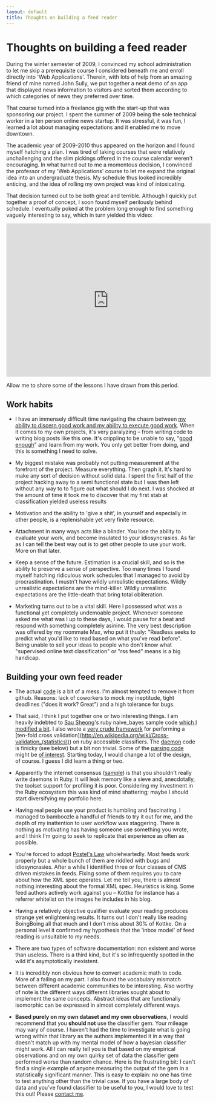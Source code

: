 ```yaml
---
layout: default
title: Thoughts on building a feed reader
---
```


<h1>Thoughts on building a feed reader</h1>

During the winter semester of 2009, I convinced my school administration to let me skip a prerequisite course I considered beneath me and enroll directly into 'Web Applications'. Therein, with lots of help from an amazing friend of mine named John Sully, we put together a neat demo of an app that displayed news information to visitors and sorted them according to which categories of news they preferred over time.

That course turned into a freelance gig with the start-up that was sponsoring our project. I spent the summer of 2009 being the sole technical worker in a ten person online news startup. It was stressful, it was fun, I learned a lot about managing expectations and it enabled me to move downtown.

The academic year of 2009-2010 thus appeared on the horizon and I found myself hatching a plan. I was tired of taking courses that were relatively unchallenging and the slim pickings offered in the course calendar weren't encouraging. In what turned out to me a momentous decision, I convinced the professor of my 'Web Applications' course to let me expand the original idea into an undergraduate thesis. My schedule thus looked incredibly enticing, and the idea of rolling my own project was kind of intoxicating.

That decision turned out to be both great and terrible. Although I quickly put together a proof of concept, I soon found myself perilously behind schedule. I eventually poked at the problem long enough to find something vaguely interesting to say, which in turn yielded this video:

<iframe src="http://player.vimeo.com/video/17650044?byline=0&amp;portrait=0" width="540" height="405" frameborder="0"></iframe>

Allow me to share some of the lessons I have drawn from this period.

<h2>Work habits</h2>

* I have an immensely difficult time navigating the chasm between [my ability to discern good work and my ability to execute good work](http://www.youtube.com/watch?v=BI23U7U2aUY). When it comes to my own projects, it's very paralyzing – from writing code to writing blog posts like this one. It's crippling to be unable to say, "[good enough](http://twitter.com/#!/siracusa/status/25990719793528832)" and learn from my work. You only get better from doing, and this is something I need to solve.

* My biggest mistake was probably not putting measurement at the forefront of the project. Measure everything. Then graph it. It's hard to make any sort of decision without solid data. I spent the first half of the project hacking away to a semi functional state but I was then left without any way to to figure out what should I do next. I was shocked at the amount of time it took me to discover that my first stab at classification yielded useless results

* Motivation and the ability to 'give a shit', in yourself and especially in other people, is a replenishable yet very finite resource.

* Attachment in many ways acts like a blinder. You lose the ability to evaluate your work, and become insulated to your idiosyncrasies. As far as I can tell the best way out is to get other people to use your work. More on that later.

* Keep a sense of the future. Estimation is a crucial skill, and so is the ability to preserve a sense of perspective. Too many times I found myself hatching ridiculous work schedules that I managed to avoid by procrastination. I mustn't have wildly unrealistic expectations. Wildly unrealistic expectations are the mind-killer. Wildly unrealistic expectations are the little-death that bring total obliteration.

* Marketing turns out to be a vital skill. Here I possessed what was a functional yet completely undemoable project. Whenever someone asked me what was I up to these days, I would pause for a beat and respond with something completely asinine. The very best description was offered by my roommate Max, who put it thusly: "Readless seeks to predict what you'd like to read based on what you've read before". Being unable to sell your ideas to people who don't know what "supervised online text classification" or "rss feed" means is a big handicap.

<h2>Building your own feed reader</h2>

* The actual [code](http://github.com/phillmv/thesis) is a bit of a mess. I'm almost tempted to remove it from github. Reasons: lack of coworkers to mock my ineptitude, tight deadlines ("does it work? Great") and a high tolerance for bugs.

* That said, I think I put together one or two interesting things. I am heavily indebted to [Sau Sheong](http://blog.saush.com/2009/02/11/naive-bayesian-classifiers-and-ruby/)'s ruby naive\_bayes sample code [which I modified a bit](https://github.com/phillmv/thesis/blob/master/lib/errar/naive_bayes.rb). I also wrote a [very crude framework](https://github.com/phillmv/thesis/blob/master/lib/errar/errar.rb) for performing a [ten-fold cross validation](http://en.wikipedia.org/wiki/Cross-validation_(statistics\)) on ruby accessible classifiers. The [daemon](https://github.com/phillmv/thesis/tree/master/lib/updatr) code is finicky (see below) but a bit non trivial. Some of the [parsing code](https://github.com/phillmv/thesis/blob/master/app/models/entry.rb) might be [of interest](https://github.com/phillmv/thesis/blob/master/app/models/stream.rb). Starting today, I would change a lot of the design, of course. I guess I did learn a thing or two. 

* Apparently the internet consensus ([sample](http://groups.google.com/group/feedzirra/browse_thread/thread/1480785d4d9f62a0)) is that you shouldn't really write daemons in Ruby. It will leak memory like a sieve and, anecdotally, the toolset support for profiling it is poor. Considering my investment in the Ruby ecosystem this was kind of mind shattering; maybe I should start diversifying my portfolio here.

* Having real people use your product is humbling and fascinating. I managed to bamboozle a handful of friends to try it out for me, and the depth of my inattention to user workflow was staggering. There is nothing as motivating has having someone use something you wrote, and I think I'm going to seek to replicate that experience as often as possible.

* You're forced to adopt [Postel's Law](http://en.wikipedia.org/wiki/Robustness_principle) wholeheartedly. Most feeds work properly but a whole bunch of them are riddled with bugs and idiosyncrasies. After a while I identified three or four classes of CMS driven mistakes in feeds. Fixing some of them requires you to care about how the XML spec operates. Let me tell you, there is almost nothing interesting about the formal XML spec. Heuristics is king. Some feed authors actively work against you – Kottke for instance has a referrer whitelist on the images he includes in his blog.


* Having a relatively objective qualifier evaluate your reading produces strange yet enlightening results. It turns out I don't really like reading BoingBoing all that much and I don't miss about 30% of Kottke. On a personal level it confirmed my hypothesis that the 'inbox model' of feed reading is unsuitable to *my* needs. 

* There are two types of software documentation: non existent and worse than useless. There is a third kind, but it's so infrequently spotted in the wild it's asymptotically inexistent.

* It is incredibly non obvious how to convert academic math to code. More of a failing on my part. I also found the vocabulary mismatch between different academic communities to be interesting. Also worthy of note is the different ways different libraries sought about to implement the same concepts. Abstract ideas that are functionally isomorphic can be expressed in almost completely different ways.

* **Based purely on my own dataset and my own observations**, I would recommend that you **should not** use the classifier gem. Your mileage may vary of course. I haven't had the time to investigate what is going wrong within that library as the authors implemented it in a way that doesn't match up with my mental model of how a bayesian classifier might work. All I can really tell you is that based on my empirical observations and on my own quirky set of data the classifier gem performed worse than random chance. Here is the frustrating bit: I can't find a single example of anyone measuring the output of the gem in a statistically significant manner. This is easy to explain: no one has time to test anything other than the trivial case. If you have a large body of data and you've found classifier to be useful to you, I would love to test this out! Please [contact me](http://okayfail.com/about.html).

